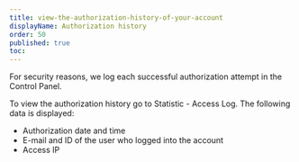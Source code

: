 ```yaml
---
title: view-the-authorization-history-of-your-account
displayName: Authorization history
order: 50
published: true
toc:
---
```

For security reasons, we log each successful authorization attempt in the Control Panel.

To view the authorization history go to Statistic - Access Log. The following data is displayed:

*   Authorization date and time
*   E-mail and ID of the user who logged into the account
*   Access IP